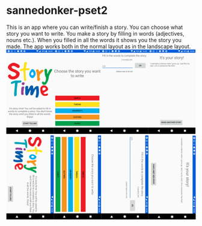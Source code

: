# sannedonker-pset2
This is an app where you can write/finish a story.
You can choose what story you want to write. 
You make a story by filling in words (adjectives, nouns etc.).
When you filled in all the words it shows you the story you made.
The app works both in the normal layout as in the landscape layout.
![alt text](https://github.com/sannedonker/sannedonker-pset2/blob/master/doc/screenshotsnew.png)
![alt text](https://github.com/sannedonker/sannedonker-pset2/blob/master/doc/landscapes.png)
